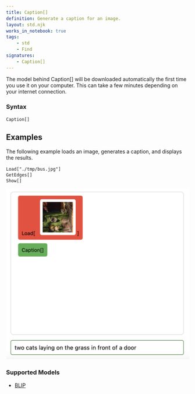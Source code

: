 ```yaml
---
title: Caption[]
definition: Generate a caption for an image.
layout: std.njk
works_in_notebook: true
tags:
    - std
    - Find
signatures:
    - Caption[]
---
```


<div class="callout info">
<p>The model behind Caption[] will be downloaded automatically the first time you use it on your computer. This can take a few minutes depending on your internet connection.</p>
</div>

### Syntax

```
Caption[]
```

## Examples

The following example loads an image, generates a caption, and displays the results.

```
Load["./tmp/bus.jpg"]
GetEdges[]
Show[]
```

![Caption code example](/assets/caption_code.png)

### Supported Models

- [BLIP](https://github.com/salesforce/BLIP)